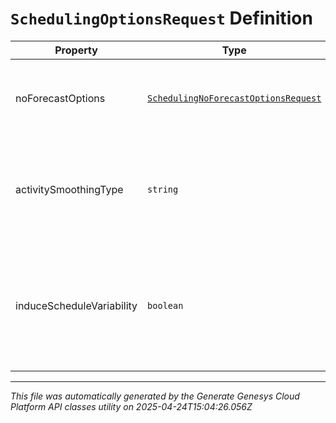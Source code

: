 # `SchedulingOptionsRequest` Definition

| Property | Type | Required | Description |
|----------|------|----------|-------------|
| noForecastOptions | [`SchedulingNoForecastOptionsRequest`](schedulingnoforecastoptionsrequest-definition.md) | No | Schedule generation options to apply if no forecast is supplied |
| activitySmoothingType | `string` | No | Overrides the default BU level activity smoothing type for this schedule generation |
| induceScheduleVariability | `boolean` | No | Overrides the default BU level induce schedule variability setting for this schedule generation |

---

*This file was automatically generated by the Generate Genesys Cloud Platform API classes utility on 2025-04-24T15:04:26.056Z*
